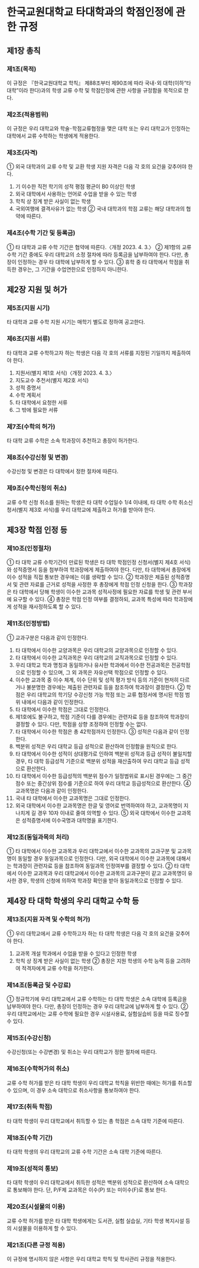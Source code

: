 # 한국교원대학교 타대학과의 학점인정에 관한 규정

## 제1장 총칙

### 제1조(목적)

이 규정은 『한국교원대학교 학칙』 제88조부터 제90조에 따라 국내･외 대학(이하“타 대학”이라 한다)과의 학생 교류 수학 및 학점인정에 관한 사항을 규정함을 목적으로 한다.

### 제2조(적용범위)

이 규정은 우리 대학교와 학술･학점교류협정을 맺은 대학 또는 우리 대학교가 인정하는 대학에서 교류 수학하는 학생에게 적용한다.

### 제3조(자격)

① 외국 대학과의 교류 수학 및 교환 학생 지원 자격은 다음 각 호의 요건을 갖추어야 한다.

1. 기 이수한 직전 학기의 성적 평점 평균이 B0 이상인 학생
2. 외국 대학에서 사용하는 언어로 수업을 받을 수 있는 학생
3. 학칙 상 징계 받은 사실이 없는 학생
4. 국외여행에 결격사유가 없는 학생
   ② 국내 대학과의 학점 교류는 해당 대학과의 협약에 따른다.

### 제4조(수학 기간 및 등록금)

① 타 대학과 교류 수학 기간은 협약에 따른다.〈개정 2023. 4. 3.〉
② 제1항의 교류 수학 기간 중에도 우리 대학교의 소정 절차에 따라 등록금을 납부하여야 한다. 다만, 총장이 인정하는 경우 타 대학에 납부하게 할 수 있다.
③ 휴학 중 타 대학에서 학점을 취득한 경우는, 그 기간을 수업연한으로 인정하지 아니한다.

## 제2장 지원 및 허가

### 제5조(지원 시기)

타 대학과 교류 수학 지원 시기는 매학기 별도로 정하여 공고한다.

### 제6조(지원 서류)

타 대학과 교류 수학하고자 하는 학생은 다음 각 호의 서류를 지정된 기일까지 제출하여야 한다.

1. 지원서(별지 제1호 서식)〈개정 2023. 4. 3.〉
2. 지도교수 추천서(별지 제2호 서식)
3. 성적 증명서
4. 수학 계획서
5. 타 대학에서 요청한 서류
6. 그 밖에 필요한 서류

### 제7조(수학의 허가)

타 대학 교류 수학은 소속 학과장이 추천하고 총장이 허가한다.

### 제8조(수강신청 및 변경)

수강신청 및 변경은 타 대학에서 정한 절차에 따른다.

### 제9조(수학신청의 취소)

교류 수학 신청 취소를 원하는 학생은 타 대학 수업일수 1/4 이내에, 타 대학 수학 취소신청서(별지 제3호 서식)를 우리 대학교에 제출하고 허가를 받아야 한다.

## 제3장 학점 인정 등

### 제10조(인정절차)

① 타 대학 교류 수학기간이 만료된 학생은 타 대학 학점인정 신청서(별지 제4호 서식)와 성적증명서 등을 첨부하여 학과장에게 제출하여야 한다. 다만, 타 대학에서 총장에게 이수 성적을 직접 통보한 경우에는 이를 생략할 수 있다.
② 학과장은 제출된 성적증명서 및 관련 자료를 근거로 성적을 사정한 후 총장에게 학점 인정 신청을 한다.
③ 학과장은 타 대학에서 당해 학생이 이수한 교과목 성적사정에 필요한 자료를 학생 및 관련 부서에 요구할 수 있다.
④ 총장은 학점 인정 여부를 결정하되, 교과목 특성에 따라 학과장에게 성적을 재사정하도록 할 수 있다.

### 제11조(인정방법)

① 교과구분은 다음과 같이 인정한다.

1. 타 대학에서 이수한 교양과목은 우리 대학교의 교양과목으로 인정할 수 있다.
2. 타 대학에서 이수한 교직과목은 우리 대학교의 교직과목으로 인정할 수 있다.
3. 우리 대학교 학과 명칭과 동일하거나 유사한 학과에서 이수한 전공과목은 전공학점으로 인정할 수 있으며, 그 외 과목은 자유선택 학점으로 인정할 수 있다.
4. 이수한 교과목 중 이수 체계, 이수 단위 및 성적 평가 방식 등의 기준이 현저히 다르거나 불분명한 경우에는 제출된 관련자료 등을 참조하여 학과장이 결정한다.
   ② 학점은 우리 대학교의 학기당 수강신청 가능 학점 또는 교류 협정서에 명시된 학점 범위 내에서 다음과 같이 인정한다.
5. 타 대학에서 이수한 학점은 그대로 인정한다.
6. 제1호에도 불구하고, 학점 기준이 다를 경우에는 관련자료 등을 참조하여 학과장이 결정할 수 있다. 다만, 학점을 상향 조정하여 인정할 수는 없다.
7. 타 대학에서 이수한 학점은 총 42학점까지 인정한다.
   ③ 성적은 다음과 같이 인정한다.
8. 백분위 성적은 우리 대학교 등급 성적으로 환산하여 인정함을 원칙으로 한다.
9. 타 대학에서 이수한 성적이 상대평가로 인하여 백분위 성적과 등급 성적이 불일치할 경우, 타 대학 등급성적 기준으로 백분위 성적을 재산출하여 우리 대학교 등급 성적으로 환산한다.
10. 타 대학에서 이수한 등급성적의 백분위 점수가 일정범위로 표시된 경우에는 그 중간 점수 또는 중간상위 점수를 기준으로 하여 우리 대학교 등급성적으로 환산한다.
    ④ 교과목명은 다음과 같이 인정한다.
11. 국내 타 대학에서 이수한 교과목명은 그대로 인정한다.
12. 외국 대학에서 이수한 교과목명은 한글 및 영어로 번역하여야 하고, 교과목명이 지나치게 길 경우 10자 이내로 줄여 의역할 수 있다.
    ⑤ 외국 대학에서 이수한 교과목은 성적증명서에 이수국명과 대학명을 표기한다.

### 제12조(동일과목의 처리)

① 타 대학에서 이수한 교과목과 우리 대학교에서 이수한 교과목의 교과구분 및 교과목명이 동일할 경우 동일과목으로 인정한다. 다만, 외국 대학에서 이수한 교과목에 대해서는 학과장이 관련자료 등을 참조하여 동일과목 인정여부를 결정할 수 있다.
② 타 대학에서 이수한 교과목과 우리 대학교에서 이수한 교과목의 교과구분이 같고 교과목명이 유사한 경우, 학생의 신청에 의하여 학과장 확인을 받아 동일과목으로 인정할 수 있다.

## 제4장 타 대학 학생의 우리 대학교 수학 등

### 제13조(지원 자격 및 수학의 허가)

① 우리 대학교에서 교류 수학하고자 하는 타 대학 학생은 다음 각 호의 요건을 갖추어야 한다.

1. 교과목 개설 학과에서 수업을 받을 수 있다고 인정한 학생
2. 학칙 상 징계 받은 사실이 없는 학생
   ② 총장은 지원 학생의 수학 능력 등을 고려하여 적격자에게 교류 수학을 허가한다.

### 제14조(등록금 및 수강료)

① 정규학기에 우리 대학교에서 교류 수학하는 타 대학 학생은 소속 대학에 등록금을 납부하여야 한다. 다만, 총장이 인정하는 경우 우리 대학교에 납부하게 할 수 있다.
② 우리 대학교에서는 교류 수학에 필요한 경우 시설사용료, 실험실습비 등을 따로 징수할 수 있다.

### 제15조(수강신청)

수강신청(또는 수강변경) 및 취소는 우리 대학교가 정한 절차에 따른다.

### 제16조(수학허가의 취소)

교류 수학 허가를 받은 타 대학 학생이 우리 대학교 학칙을 위반한 때에는 허가를 취소할 수 있으며, 이 경우 소속 대학으로 취소사항을 통보하여야 한다.

### 제17조(취득 학점)

타 대학 학생이 우리 대학교에서 취득할 수 있는 총 학점은 소속 대학 기준에 따른다.

### 제18조(수학 기간)

타 대학 학생의 우리 대학교의 교류 수학 기간은 소속 대학 기준에 따른다.

### 제19조(성적의 통보)

타 대학 학생이 우리 대학교에서 취득한 성적은 백분위 성적으로 환산하여 소속 대학으로 통보해야 한다. 단, P/F제 교과목은 이수(P) 또는 미이수(F)로 통보 한다.

### 제20조(시설물의 이용)

교류 수학 허가를 받은 타 대학 학생에게는 도서관, 실험 실습실, 기타 학생 복지시설 등의 시설물을 이용하게 할 수 있다.

### 제21조(다른 규정 적용)

이 규정에 명시하지 않은 사항은 우리 대학교 학칙 및 학사관리 규정을 적용한다.
